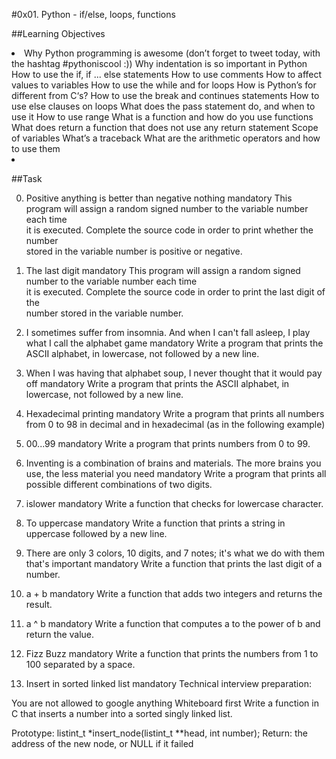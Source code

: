 #0x01. Python - if/else, loops, functions

##Learning Objectives

<li>
Why Python programming is awesome (don’t forget to tweet today, with the hashtag #pythoniscool :))
Why indentation is so important in Python
How to use the if, if ... else statements
How to use comments
How to affect values to variables
How to use the while and for loops
How is Python’s for different from C‘s?
How to use the break and continues statements
How to use else clauses on loops
What does the pass statement do, and when to use it
How to use range
What is a function and how do you use functions
What does return a function that does not use any return statement
Scope of variables
What’s a traceback
What are the arithmetic operators and how to use them
<li>

##Task

0. Positive anything is better than negative nothing mandatory
This program will assign a random signed number to the variable number each time\
it is executed. Complete the source code in order to print whether the number\
stored in the variable number is positive or negative.

1. The last digit mandatory
This program will assign a random signed number to the variable number each time\
it is executed. Complete the source code in order to print the last digit of the\
number stored in the variable number.

2. I sometimes suffer from insomnia. And when I can't fall asleep, I play what I call the alphabet game mandatory
Write a program that prints the ASCII alphabet, in lowercase, not followed by a new line.

3. When I was having that alphabet soup, I never thought that it would pay off mandatory
Write a program that prints the ASCII alphabet, in lowercase, not followed by a new line.

4. Hexadecimal printing mandatory
Write a program that prints all numbers from 0 to 98 in decimal and in hexadecimal (as in the following example)

5. 00...99 mandatory
Write a program that prints numbers from 0 to 99.

6. Inventing is a combination of brains and materials. The more brains you use, the less material you need mandatory
Write a program that prints all possible different combinations of two digits.

7. islower mandatory
Write a function that checks for lowercase character.

8. To uppercase mandatory
Write a function that prints a string in uppercase followed by a new line.

9. There are only 3 colors, 10 digits, and 7 notes; it's what we do with them that's important mandatory
Write a function that prints the last digit of a number.

10. a + b mandatory
Write a function that adds two integers and returns the result.

11. a ^ b mandatory
Write a function that computes a to the power of b and return the value.

12. Fizz Buzz mandatory
Write a function that prints the numbers from 1 to 100 separated by a space.

13. Insert in sorted linked list mandatory
Technical interview preparation:

You are not allowed to google anything
Whiteboard first
Write a function in C that inserts a number into a sorted singly linked list.

Prototype: listint_t *insert_node(listint_t **head, int number);
Return: the address of the new node, or NULL if it failed
